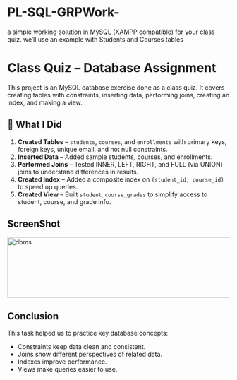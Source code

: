 # PL-SQL-GRPWork-
a simple working solution in MySQL (XAMPP compatible) for your class quiz. we’ll use an example with Students and Courses tables

# Class Quiz – Database Assignment

This project is an MySQL database exercise done as a class quiz. It covers creating tables with constraints, inserting data, performing joins, creating an index, and making a view.

## 🚀 What I Did

1. **Created Tables** – `students`, `courses`, and `enrollments` with primary keys, foreign keys, unique email, and not null constraints.
2. **Inserted Data** – Added sample students, courses, and enrollments.
3. **Performed Joins** – Tested INNER, LEFT, RIGHT, and FULL (via UNION) joins to understand differences in results.
4. **Created Index** – Added a composite index on `(student_id, course_id)` to speed up queries.
5. **Created View** – Built `student_course_grades` to simplify access to student, course, and grade info.

## ScreenShot

<img width="661" height="137" alt="dbms" src="https://github.com/user-attachments/assets/26ec8c96-985b-4910-9aa0-07877f987c3c" />

##  Conclusion

This task helped us to practice key database concepts:

* Constraints keep data clean and consistent.
* Joins show different perspectives of related data.
* Indexes improve performance.
* Views make queries easier to use.

